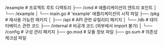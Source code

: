 /example            # 프로젝트 루트 디렉토리
  ├── /cmd          # 애플리케이션의 엔트리 포인트
  │    └── /example
  │         └── main.go  # 'example' 애플리케이션의 시작 파일
  ├── /pkg          # 재사용 가능한 패키지
  │    ├── /api     # API 관련 유틸리티 패키지
  │    └── /db      # 데이터베이스 관련 코드
  ├── /internal     # 비공개 코드 (외부에서 import 불가)
  │    └── /config  # 구성 관리 패키지
  ├── go.mod        # 모듈 정보 파일
  ├── go.sum        # 의존성 체크섬 파일
